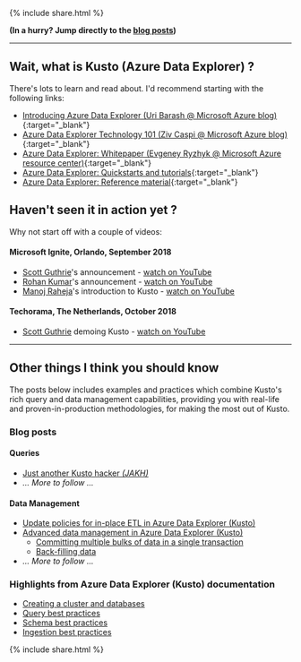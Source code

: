 {% include  share.html %}

**(In a hurry? Jump directly to the [blog posts](#blog-posts))**

---

## Wait, what is Kusto (Azure Data Explorer) ?

There's lots to learn and read about. I'd recommend starting with the following links:

- [Introducing Azure Data Explorer (Uri Barash @ Microsoft Azure blog)](https://azure.microsoft.com/en-us/blog/introducing-azure-data-explorer){:target="_blank"}
- [Azure Data Explorer Technology 101 (Ziv Caspi @ Microsoft Azure blog)](https://azure.microsoft.com/en-us/blog/azure-data-explorer-technology-101){:target="_blank"}
- [Azure Data Explorer: Whitepaper (Evgeney Ryzhyk @ Microsoft Azure resource center)](https://azure.microsoft.com/en-us/resources/azure-data-explorer){:target="_blank"}
- [Azure Data Explorer: Quickstarts and tutorials](https://docs.microsoft.com/en-us/azure/data-explorer){:target="_blank"}
- [Azure Data Explorer: Reference material](https://docs.microsoft.com/en-us/azure/kusto){:target="_blank"}

## Haven't seen it in action yet ?

Why not start off with a couple of videos:

#### Microsoft Ignite, Orlando, September 2018

- [Scott Guthrie](https://www.linkedin.com/in/guthriescott)'s announcement - [watch on YouTube](https://www.youtube.com/watch?v=xnmBu4oh7xk&t=1h08m12s)
- [Rohan Kumar](https://www.linkedin.com/in/rohankumar)'s announcement - [watch on YouTube](https://www.youtube.com/watch?v=ZaiM89Z01r0&t=58m0s)
- [Manoj Raheja](https://www.linkedin.com/in/manoj-raheja-a02b2b32)'s introduction to Kusto - [watch on YouTube](https://www.youtube.com/watch?v=GT4C84yrb68)

#### Techorama, The Netherlands, October 2018

- [Scott Guthrie](https://www.linkedin.com/in/guthriescott) demoing Kusto - [watch on YouTube](https://www.youtube.com/watch?v=YTWewM_UMOk&feature=youtu.be&t=3074)

---
## Other things I think you should know

The posts below includes examples and practices which combine Kusto's rich query and data management capabilities, providing you with real-life and proven-in-production methodologies, for making the most out of Kusto.

### Blog posts

#### Queries

- [Just another Kusto hacker *(JAKH)*](blog-posts/jakh.md)
- *... More to follow ...*

#### Data Management

- [Update policies for in-place ETL in Azure Data Explorer (Kusto)](blog-posts/update-policies.md)
- [Advanced data management in Azure Data Explorer (Kusto)](blog-posts/advanced-data-management.md)
    - [Committing multiple bulks of data in a single transaction](blog-posts/advanced-data-management.md#committing-multiple-bulks-of-data-in-a-single-transaction)
    - [Back-filling data](blog-posts/advanced-data-management.md#back-filling-data)
- *... More to follow ...*

### Highlights from Azure Data Explorer (Kusto) documentation

- [Creating a cluster and databases](https://docs.microsoft.com/en-us/azure/data-explorer/create-cluster-database-portal)
- [Query best practices](https://docs.microsoft.com/en-us/azure/kusto/query/best-practices)
- [Schema best practices](https://docs.microsoft.com/en-us/azure/kusto/management/best-practices)
- [Ingestion best practices](https://docs.microsoft.com/en-us/azure/kusto/api/netfx/kusto-ingest-best-practices)


{% include  share.html %}